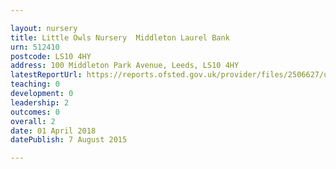 ```yaml
---

layout: nursery
title: Little Owls Nursery  Middleton Laurel Bank
urn: 512410
postcode: LS10 4HY
address: 100 Middleton Park Avenue, Leeds, LS10 4HY
latestReportUrl: https://reports.ofsted.gov.uk/provider/files/2506627/urn/512410.pdf
teaching: 0
development: 0
leadership: 2
outcomes: 0
overall: 2
date: 01 April 2018 
datePublish: 7 August 2015

---
```

